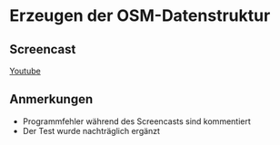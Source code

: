 # Erzeugen der OSM-Datenstruktur

## Screencast

[Youtube](https://youtu.be/CwF1fcTAED0)

## Anmerkungen

- Programmfehler während des Screencasts sind kommentiert
- Der Test wurde nachträglich ergänzt
